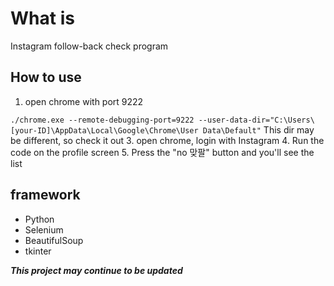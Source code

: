 # What is 
Instagram follow-back check program

## How to use
1. open chrome with port 9222
   
```./chrome.exe --remote-debugging-port=9222 --user-data-dir="C:\Users\[your-ID]\AppData\Local\Google\Chrome\User Data\Default"```
This dir may be different, so check it out
3. open chrome, login with Instagram
4. Run the code on the profile screen
5. Press the "no 맞팔" button and you'll see the list

## framework
- Python
- Selenium
- BeautifulSoup
- tkinter


***This project may continue to be updated***

